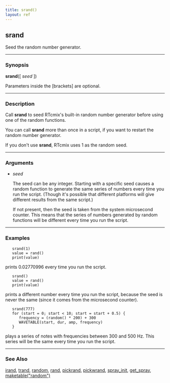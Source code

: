 ```yaml
---
title: srand()
layout: ref
---
```


## srand

Seed the random number generator.

-----

### Synopsis

**srand**(\[ *seed* \])

Parameters inside the \[brackets\] are optional.

-----

### Description

Call **srand** to seed RTcmix's built-in random number generator before
using one of the random functions.

You can call **srand** more than once in a script, if you want to
restart the random number generator.

If you don't use **srand**, RTcmix uses 1 as the random seed.

-----

### Arguments

  - <span id="item_seed">*seed*</span>  
      
    The seed can be any integer. Starting with a specific seed causes a
    random function to generate the same series of numbers every time
    you run the script. (Though it's possible that different platforms
    will give different results from the same script.)
    
    If not present, then the seed is taken from the system microsecond
    counter. This means that the series of numbers generated by random
    functions will be different every time you run the script.

-----

### Examples

``` 
   srand(1)
   value = rand()
   print(value)
```

prints 0.02770996 every time you run the script.

``` 
   srand()
   value = rand()
   print(value)
```

prints a different number every time you run the script, because the
seed is never the same (since it comes from the microsecond counter).

``` 
   srand(777)
   for (start = 0; start < 10; start = start + 0.5) {
      frequency = (random() * 200) + 300
      WAVETABLE(start, dur, amp, frequency)
   }
```

plays a series of notes with frequencies between 300 and 500 Hz. This
series will be the same every time you run the script.

-----

### See Also

[irand](irand.html), [trand](trand.html), [random](random.html),
[rand](rand.html), [pickrand](pickrand.html),
[pickwrand](pickwrand.html), [spray\_init](spray_init.html),
[get\_spray](get_spray.html),
[maketable("random")](maketable.html#random)
